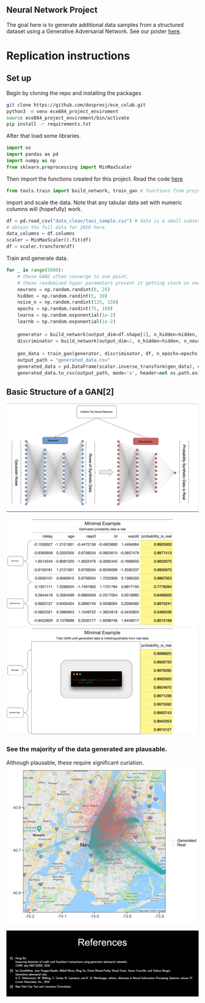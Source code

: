 ## Neural Network Project

The goal here is to generate additional data samples from a structured dataset using a Generative Adversarial Network. See our poster [here](https://github.com/despresj/ece_colab/blob/main/poster/project_poster.pdf).

# Replication instructions

## Set up

Begin by cloning the repo and installing the packages

```zsh
git clone https://github.com/despresj/ece_colab.git
python3 -m venv ece884_project_enviroment
source ece884_project_enviroment/bin/activate
pip install -r requirements.txt
```

After that load some libraries.

```python
import os
import pandas as pd
import numpy as np
from sklearn.preprocessing import MinMaxScaler
```

Then import the functions created for this project. Read the code [here](https://github.com/despresj/ece_colab/blob/main/tools/train.py)

```python
from tools.train import build_network, train_gan # functions from project
```

import and scale the data. Note that any tabular data set with numeric columns will (hopefully) work. 

```python
df = pd.read_csv("data_clean/taxi_sample.csv") # data is a small subset of the full nyc taxi data
# obtain the full data for 2016 here
data_columns = df.columns
scaler = MinMaxScaler().fit(df)
df = scaler.transform(df)
```

Train and generate data.

```python
for _ in range(5000):
    # these GANS often converge to one point,
    # these randomized hyper parameters prevent it getting stuck on one solution
    neurons = np.random.randint(8, 25)
    hidden = np.random.randint(5, 10)
    noise_n = np.random.randint(125, 150)
    epochs = np.random.randint(75, 100)
    learna = np.random.exponential(1e-2)
    learnb = np.random.exponential(1e-2)

    generator = build_network(output_dim=df.shape[1], n_hidden=hidden, n_neurons=neurons, learning_rate=learna)
    discriminator = build_network(output_dim=1, n_hidden=hidden, n_neurons=neurons, learning_rate=learnb) 
    
    gen_data = train_gan(generator, discriminator, df, n_epochs=epochs, n_noise=noise_n)
    output_path = "generated_data.csv"
    generated_data = pd.DataFrame(scaler.inverse_transform(gen_data), columns=data_columns) 
    generated_data.to_csv(output_path, mode='a', header=not os.path.exists(output_path), index=False)
```

## Basic Structure of a GAN[2]
![](pics/nn.png)


![](pics/example.png)
![](pics/example1.png)

### See the majority of the data generated are plausable.

Although plausable, these require significant curiation.
![](pics/result.png)


![](pics/ref.png)
